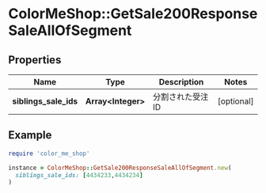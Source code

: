# ColorMeShop::GetSale200ResponseSaleAllOfSegment

## Properties

| Name | Type | Description | Notes |
| ---- | ---- | ----------- | ----- |
| **siblings_sale_ids** | **Array&lt;Integer&gt;** | 分割された受注ID | [optional] |

## Example

```ruby
require 'color_me_shop'

instance = ColorMeShop::GetSale200ResponseSaleAllOfSegment.new(
  siblings_sale_ids: [4434233,4434234]
)
```

